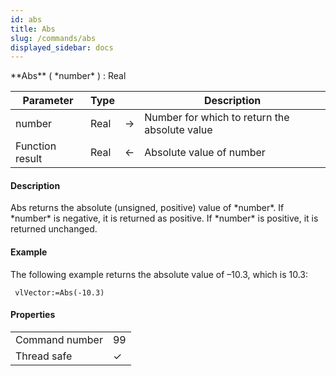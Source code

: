 ```yaml
---
id: abs
title: Abs
slug: /commands/abs
displayed_sidebar: docs
---
```


<!--REF #_command_.Abs.Syntax-->**Abs** ( *number* ) : Real<!-- END REF-->
<!--REF #_command_.Abs.Params-->
| Parameter | Type |  | Description |
| --- | --- | --- | --- |
| number | Real | &#8594;  | Number for which to return the absolute value |
| Function result | Real | &#8592; | Absolute value of number |

<!-- END REF-->

#### Description 

<!--REF #_command_.Abs.Summary-->Abs returns the absolute (unsigned, positive) value of *number*.<!-- END REF--> If *number* is negative, it is returned as positive. If *number* is positive, it is returned unchanged.

#### Example 

The following example returns the absolute value of –10.3, which is 10.3:

```4d
 vlVector:=Abs(-10.3)
```


#### Properties

|  |  |
| --- | --- |
| Command number | 99 |
| Thread safe | &check; |


